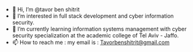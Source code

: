 - 👋 Hi, I’m @tavor ben shitrit
- 👀 I’m interested in full stack development and cyber information security.  
- 🌱 I’m currently learning information systems management with cyber security specialization at the academic college of Tel Aviv - Jaffo.  
- 📫 How to reach me : my email is : Tavorbenshitrit@gmail.com

<!---
tavorbe/tavorbe is a ✨ special ✨ repository because its `README.md` (this file) appears on your GitHub profile.
You can click the Preview link to take a look at your changes.
--->
